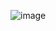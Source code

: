 ![image](https://github.com/ganesh-sadanala/LLD/assets/40536512/7e016d07-018e-4fb0-b55b-c02540bf45bc)
